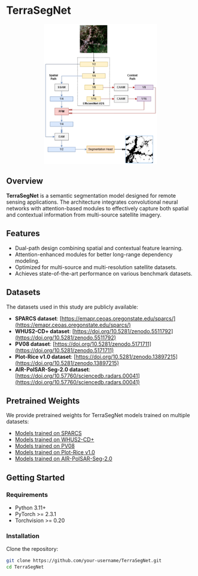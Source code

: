 # TerraSegNet

<p align="center">
  <img src="./doc/TerraSegNet.png" alt="TerraSegNet Architecture" width="60%">
</p>


## Overview
**TerraSegNet** is a semantic segmentation model designed for remote sensing applications. The architecture integrates convolutional neural networks with attention-based modules to effectively capture both spatial and contextual information from multi-source satellite imagery.  

## Features
- Dual-path design combining spatial and contextual feature learning.
- Attention-enhanced modules for better long-range dependency modeling.
- Optimized for multi-source and multi-resolution satellite datasets.
- Achieves state-of-the-art performance on various benchmark datasets.

## Datasets
The datasets used in this study are publicly available:

- **SPARCS dataset**: [https://emapr.ceoas.oregonstate.edu/sparcs/](https://emapr.ceoas.oregonstate.edu/sparcs/)  
- **WHUS2-CD+ dataset**: [https://doi.org/10.5281/zenodo.5511792](https://doi.org/10.5281/zenodo.5511792)  
- **PV08 dataset**: [https://doi.org/10.5281/zenodo.5171711](https://doi.org/10.5281/zenodo.5171711)  
- **Plot-Rice v1.0 dataset**: [https://doi.org/10.5281/zenodo.13897215](https://doi.org/10.5281/zenodo.13897215)  
- **AIR-PolSAR-Seg-2.0 dataset**: [https://doi.org/10.57760/sciencedb.radars.00041](https://doi.org/10.57760/sciencedb.radars.00041)

## Pretrained Weights
We provide pretrained weights for TerraSegNet models trained on multiple datasets:

- [Models trained on SPARCS](https://drive.google.com/drive/folders/1flwHj_yAhBYNejWvrfJne4FIc7bnZjbs?usp=sharing)  
- [Models trained on WHUS2-CD+](https://drive.google.com/drive/folders/1vViMRSwJNgzCCx5j3G8nF91aebLPNuPk?usp=sharing)  
- [Models trained on PV08](https://drive.google.com/drive/folders/1_3VKaFPOa7H72rU_90qRJC0pHICi5P2x?usp=sharing)  
- [Models trained on Plot-Rice v1.0](https://drive.google.com/drive/folders/1PJURYeSZG5eWAfWbzjLeCRW5q415-a35?usp=sharing)  
- [Models trained on AIR-PolSAR-Seg-2.0](https://drive.google.com/drive/folders/1oX9NiDb3vGqpSzeSZZ-4_3kTvsYoBZTK?usp=sharing) 

## Getting Started
### Requirements
- Python 3.11+
- PyTorch >= 2.3.1
- Torchvision >= 0.20

### Installation
Clone the repository:
```bash
git clone https://github.com/your-username/TerraSegNet.git
cd TerraSegNet
